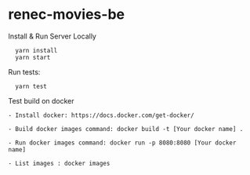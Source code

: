 # renec-movies-be

Install & Run Server Locally
```
  yarn install
  yarn start
```

Run tests:
```
  yarn test
```

Test build on docker
```
- Install docker: https://docs.docker.com/get-docker/

- Build docker images command: docker build -t [Your docker name] .

- Run docker images command: docker run -p 8080:8080 [Your docker name]

- List images : docker images
```
